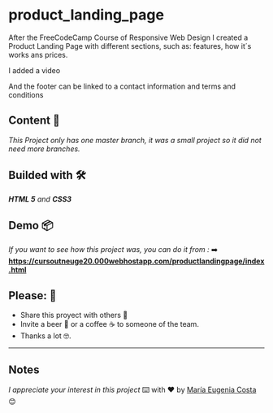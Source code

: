 # product_landing_page
<p>After the FreeCodeCamp Course of Responsive Web Design I created a Product Landing Page with different sections, such as: features, how it´s works ans prices.</p>
<p> I added a video </p>
<p> And the footer can be linked to a contact information and terms and conditions</p>

## Content 🚀
_This Project only has one master branch, it was a small project so it did not need more branches._

## Builded with 🛠️
_**HTML 5** and **CSS3**_

## Demo 📦
_If you want to see how this project was, you can do it from :_ 
:arrow_right: **https://cursoutneuge20.000webhostapp.com/productlandingpage/index.html**

## Please: 🎁

* Share this proyect with others 📢
* Invite a beer 🍺 or a coffee ☕  to someone of the team. 
* Thanks a lot 🤓.

---
## Notes
_I appreciate your interest in this project_
⌨️ with ❤️ by [María Eugenia Costa](https://github.com/eugenia1984) 😊

